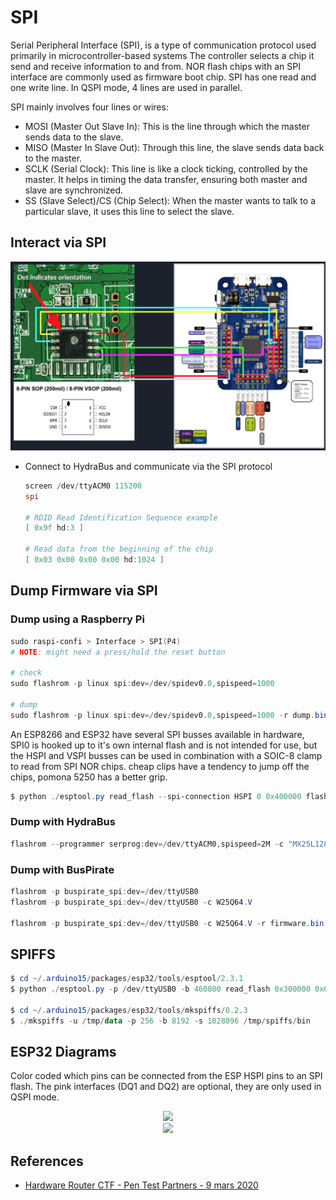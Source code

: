 # SPI

Serial Peripheral Interface (SPI), is a type of communication protocol used primarily in microcontroller-based systems
The controller selects a chip it send and receive information to and from. NOR flash chips with an SPI interface are commonly used as firmware boot chip. SPI has one read and one write line. In QSPI mode, 4 lines are used in parallel.

SPI mainly involves four lines or wires:

* MOSI (Master Out Slave In): This is the line through which the master sends data to the slave.
* MISO (Master In Slave Out): Through this line, the slave sends data back to the master.
* SCLK (Serial Clock): This line is like a clock ticking, controlled by the master. It helps in timing the data transfer, ensuring both master and slave are synchronized.
* SS (Slave Select)/CS (Chip Select): When the master wants to talk to a particular slave, it uses this line to select the slave.


## Interact via SPI

![HydraBus SPI](../assets/hydra-spi.png)

* Connect to HydraBus and communicate via the SPI protocol
    ```ps1
    screen /dev/ttyACM0 115200
    spi
    
    # RDID Read Identification Sequence example
    [ 0x9f hd:3 ]
    
    # Read data from the beginning of the chip
    [ 0x03 0x00 0x00 0x00 hd:1024 ]
    ```


## Dump Firmware via SPI

### Dump using a Raspberry Pi

```powershell
sudo raspi-confi > Interface > SPI(P4)
# NOTE: might need a press/hold the reset button

# check
sudo flashrom -p linux spi:dev=/dev/spidev0.0,spispeed=1000

# dump
sudo flashrom -p linux spi:dev=/dev/spidev0.0,spispeed=1000 -r dump.bin
```

An ESP8266 and ESP32 have several SPI busses available in hardware, SPI0 is hooked up to it's own internal flash and is not intended for use, but the HSPI and VSPI busses can be used in combination with a SOIC-8 clamp to read from SPI NOR chips. cheap clips have a tendency to jump off the chips, pomona 5250 has a better grip.

```powershell
$ python ./esptool.py read_flash --spi-connection HSPI 0 0x400000 flash_dump.bin
```

### Dump with HydraBus

```ps1
flashrom --programmer serprog:dev=/dev/ttyACM0,spispeed=2M -c "MX25L12833F" --progress -r /tmp/image.bin
```

### Dump with BusPirate

```ps1
flashrom -p buspirate_spi:dev=/dev/ttyUSB0
flashrom -p buspirate_spi:dev=/dev/ttyUSB0 -c W25Q64.V

flashrom -p buspirate_spi:dev=/dev/ttyUSB0 -c W25Q64.V -r firmware.bin
```



## SPIFFS

```powershell
$ cd ~/.arduino15/packages/esp32/tools/esptool/2.3.1
$ python ./esptool.py -p /dev/ttyUSB0 -b 460800 read_flash 0x300000 0x0fb000 /tmp/spiffs.bin

$ cd ~/.arduino15/packages/esp32/tools/mkspiffs/0.2.3
$ ./mkspiffs -u /tmp/data -p 256 -b 8192 -s 1028096 /tmp/spiffs/bin
```


## ESP32 Diagrams

Color coded which pins can be connected from the ESP HSPI pins to an SPI flash. The pink interfaces (DQ1 and DQ2) are optional, they are only used in QSPI mode.

<p align="center">
  <img src="https://raw.githubusercontent.com/swisskyrepo/HardwareAllTheThings/master/docs/assets/Esp32.png" style="max-width: 400px;"><br />
  <img src="https://raw.githubusercontent.com/swisskyrepo/HardwareAllTheThings/master/docs/assets/Qspi.png" style="max-width: 400px;">
</p>


## References

* [Hardware Router CTF - Pen Test Partners - 9 mars 2020](https://www.youtube.com/watch?v=Bn5zajZ4I5E)